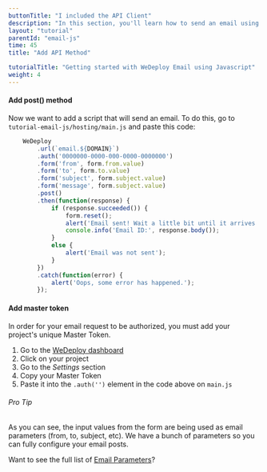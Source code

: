 ```yaml
---
buttonTitle: "I included the API Client"
description: "In this section, you'll learn how to send an email using JavaScript and the WeDeploy Email Service."
layout: "tutorial"
parentId: "email-js"
time: 45
title: "Add API Method"

tutorialTitle: "Getting started with WeDeploy Email using Javascript"
weight: 4
---
```


#### Add post() method

Now we want to add a script that will send an email. To do this, go to `tutorial-email-js/hosting/main.js` and paste this code:

```javascript
	WeDeploy
		.url(`email.${DOMAIN}`)
		.auth('0000000-0000-000-0000-0000000')
		.form('from', form.from.value)
		.form('to', form.to.value)
		.form('subject', form.subject.value)
		.form('message', form.subject.value)
		.post()
		.then(function(response) {
			if (response.succeeded()) {
				form.reset();
				alert('Email sent! Wait a little bit until it arrives :)');
				console.info('Email ID:', response.body());
			}
			else {
				alert('Email was not sent');
			}
		})
		.catch(function(error) {
			alert('Oops, some error has happened.');
		});
```

#### Add master token

In order for your email request to be authorized, you must add your project's unique Master Token.

1. Go to the [WeDeploy dashboard](http://dashboard.wedeploy.com)
2. Click on your project
3. Go to the _Settings_ section
4. Copy your Master Token
5. Paste it into the `.auth('')` element in the code above on `main.js`

<aside>

###### <span class="icon-16-bullhorn"></span> Pro Tip

As you can see, the input values from the form are being used as email parameters (from, to, subject, etc). We have a bunch of parameters so you can fully configure your email posts.

Want to see the full list of [Email Parameters](/docs/email/sending-email.html)?

</aside>



      
